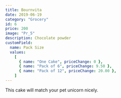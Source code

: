 ```yaml
---
title: Bournvita
date: 2019-06-19
category: "Grocery"
id: 6
price: 200
image: "Pr_5"
description: Chocolate powder
customField:
  name: Pack Size
  values:
    [
      { name: "One Cake", priceChange: 0 },
      { name: "Pack of 6", priceChange: 9.50 },
      { name: "Pack of 12", priceChange: 20.00 },
    ]
---
```


This cake will match your pet unicorn nicely.
